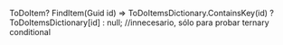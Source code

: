 ToDoItem? FindItem(Guid id) => ToDoItemsDictionary.ContainsKey(id) ? ToDoItemsDictionary[id] : null; //innecesario, sólo para probar ternary conditional
